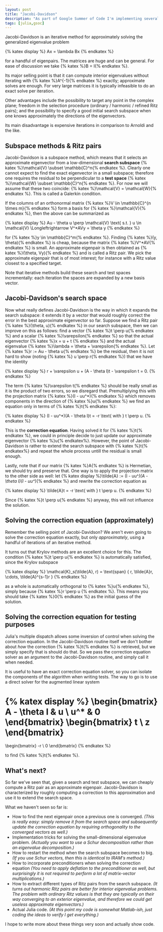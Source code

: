 ```yaml
---
layout: post
title: "Jacobi-Davidson"
description: "As part of Google Summer of Code I'm implementing several iterative methods for linear systems of equations and eigenvalue problems in Julia. Up to now I have studied Jacobi-Davidson and have a poor man's version working. The first post is about my notes on the method."
tags: [julia,gsoc]
---
```


Jacobi-Davidson is an iterative method for approximately solving the generalized eigenvalue problem 

{% katex display %}
Ax = \lambda Bx
{% endkatex %}

for a handful of eigenpairs. The matrices are huge and can be general. For ease of discussion we take {% katex %}B = I{% endkatex %}.

Its major selling point is that it can compute interior eigenvalues without iterating with {% katex %}A^{-1}{% endkatex %} exactly; approximate solves are enough. For very large matrices it is typically infeasible to do an exact solve per iteration. 

Other advantages include the possibility to target any point in the complex plane; freedom in the selection procedure (ordinary / harmonic / refined Ritz pairs); and the possibility to specify a good initial search subspace when one knows approximately the directions of the eigenvectors.

Its main disadvantage is expensive iterations in comparison to Arnoldi and the like.

## Subspace methods & Ritz pairs

Jacobi-Davidson is a subspace method, which means that it selects an approximate eigenvector from a low-dimensional **search subspace** {% katex %}\mathcal{V} \subset \mathbb{C}^n{% endkatex %}. Clearly one cannot expect to find the exact eigenvector in a small subspace; therefore one requires the residual to be perpendicular to a **test space** {% katex %}\mathcal{W} \subset \mathbb{C}^n{% endkatex %}. For now we will assume that these two coincide: {% katex %}\mathcal{V} = \mathcal{W}{% endkatex %}. This is called a Galerkin condition.

If the columns of an orthonormal matrix {% katex %}V \in \mathbb{C}^{n \times m}{% endkatex %} form a basis for {% katex %}\mathcal{V}{% endkatex %}, then the above can be summarized as

{% katex display %}
Au - \theta u \perp \mathcal{V} \text{ s.t. } u \in \mathcal{V} \Longleftrightarrow V^*AVy = \theta y
{% endkatex %}

for {% katex %}y \in \mathbb{C}^m{% endkatex %}. Finding {% katex %}(y, \theta){% endkatex %} is cheap, because the matrix {% katex %}V^*AV{% endkatex %} is small. An approximate eigenpair is then obtained as {% katex %}(\theta, Vy){% endkatex %} and is called a Ritz pair. We pick the approximate eigenpair that is of most interest; for instance with a Ritz value closest to a specified target. 

Note that iterative methods build these search and test spaces incrementally: each iteration the spaces are expanded by a new basis vector.

## Jacobi-Davidson's search space

Now what really defines Jacobi-Davidson is the way in which it expands the search subspace: it extends it by a vector that would roughly correct the error in the best approximate eigenvector so far. Suppose we find a Ritz pair {% katex %}(\theta, u){% endkatex %} in our search subspace, then we can improve on this as follows: find a vector {% katex %}t \perp u{% endkatex %} and a scalar {% katex %}\varepsilon{% endkatex %} so that the actual eigenvector {% katex %}x = u + t {% endkatex %} and the actual eigenvalue {% katex %}\lambda = \theta + \varepsilon{% endkatex %}. Let {% katex %}r := Au - \theta u{% endkatex %} be the residual, then it is not hard to show (noting {% katex %} u \perp r{% endkatex %}) that we have the identity

{% katex display %}
r + \varepsilon u + (A - \theta I)t - \varepsilon t = 0.
{% endkatex %}

The term {% katex %}\varepsilon t{% endkatex %} should be really small as it is the product of two errors, so we disregard that. Premultiplying this with the projection matrix {% katex %}(I - uu^*){% endkatex %} which removes components in the direction of {% katex %}u{% endkatex %} we find an equation only in terms of {% katex %}t{% endkatex %}:

{% katex display %}
(I - uu^*)(A - \theta I)t = -r \text{ with } t \perp u.
{% endkatex %}

This is the **correction equation**. Having solved it for {% katex %}t{% endkatex %}, we could in principle decide to just update our approximate eigenvector {% katex %}u{% endkatex%}. However, the point of Jacobi-Davidson is rather to extend the search subspace with {% katex %}t{% endkatex%} and repeat the whole process untill the residual is small enough. 

Lastly, note that if our matrix {% katex %}A{% endkatex %} is Hermetian, we should try and preserve that. One way is to apply the projection matrix to the other side as well: let {% katex display %}\tilde{A} := (I - uu^*)(A - \theta I)(I - uu^*){% endkatex %} and rewrite the correction equation as

{% katex display %}
\tilde{A}t = -r \text{ with } t \perp u.
{% endkatex %}

Since {% katex %}t \perp u{% endkatex %} anyway, this will not influence the solution.

## Solving the correction equation (approximately)
Remember the selling point of Jacobi-Davidson? We aren't even going to solve the correction equation exactly, but only *approximately*, using a handful of iterations of an iterative method.

It turns out that Krylov methods are an excellent choice for this. The condition {% katex %}t \perp u{% endkatex %} is automatically satisfied, since the Krylov subspace 

{% katex display %}
\mathcal{K}_s(\tilde{A}, r) = \text{span} \{ r, \tilde{A}r, \cdots, \tilde{A}^{s-1}r \}
{% endkatex %}

as a whole is automatically orthogonal to {% katex %}u{% endkatex %}, simply because {% katex %}r \perp u {% endkatex %}. This means you should take {% katex %}0{% endkatex %} as the initial guess of the solution.

## Solving the correction equation for testing purposes
Julia's multiple dispatch allows some inversion of control when solving the correction equation. In the Jacobi-Davidson routine itself we don't bother about *how* the correction {% katex %}t{% endkatex %} is retrieved, but we simply specify that is should do that. So we pass the correction equation solver as an argument to the Jacobi-Davidson routine, and simply call it when needed.

It is useful to have an exact correction equation solver, so you can isolate the components of the algorithm when writing tests. The way to go is to use a direct solver for the augmented linear system

{% katex display %}
\begin{bmatrix}
A - \theta I & u \\
u^* & 0
\end{bmatrix}
\begin{bmatrix}
t \\
z
\end{bmatrix}
=
\begin{bmatrix}
-r \\
0
\end{bmatrix}
{% endkatex %}

to find {% katex %}t{% endkatex %}.

## What's next?
So far we've seen that, given a search and test subspace, we can cheaply compute a Ritz pair as an approximate eigenpair. Jacobi-Davidson is characterized by roughly computing a correction to this approximation and use it to extend the search space.

What we haven't seen so far is:

- How to find the next eigenpair once a previous one is converged. *(This is really easy: simply remove it from the search space and subsequently update the correction equation by requiring orthogonality to the converged vectors as well.)*
- Implementation tricks for solving the small-dimensional eigenvalue problem. *(Actually you want to use a Schur decomposition rather than an eigenvalue decomposition.)*
- How to restart the method when the search subspace becomes to big. *(If you use Schur vectors, then this is identical to IRAM's method.)*
- How to incorporate preconditioners when solving the correction equation *(You need to apply deflation to the preconditioner as well, but surprisingly it is not required to perform a lot of matrix-vector multiplications.)*
- How to extract different types of Ritz pairs from the search subspace. *(It turns out harmonic Ritz pairs are better for interior eigenvalue problems. The problem with ordinary Ritz values is that they are typically on their way converging to an exterior eigenvalue, and therefore we could get useless approximate eigenvectors.)*
- Actual Julia code. *(At this point my code is somewhat Matlab-ish, just coding the ideas to verify I get everything.)*

I hope to write more about these things very soon and actually show code.
